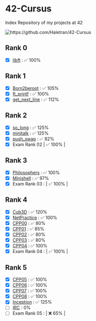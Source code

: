 # 42-Cursus
Index Repository of my projects at 42

<img src="https://badges.pufler.dev/visits/Haletran/42-Cursus" alt="https://github.com/Haletran/42-Cursus"> </img>

## Rank 0
- [x] <a href="https://github.com/Haletran/42_libft">libft</a> :  ✅ 100% 
## Rank 1
- [x] <a href="https://github.com/Haletran/42_Born2beroot">Born2beroot</a> : ✅ 105% 
- [x] <a href="https://github.com/Haletran/42_ft-printf">ft_printf</a> : ✅ 100% 
- [x] <a href="https://github.com/Haletran/42_get_next_line">get_next_line</a> : ✅ 112% 
## Rank 2
- [x] <a href="https://github.com/Haletran/42_So-long">so_long</a> : ✅ 125% 
- [x] <a href="https://github.com/Haletran/42_Minitalk">minitalk</a> : ✅ 125% 
- [x] <a href="https://github.com/Haletran/42_push-swap">push_swap</a> : ✅ 82% 
- [x] Exam Rank 02 | ✅ 100% |
## Rank 3
- [x] <a href="https://github.com/Haletran/42_Philosophers">Philosophers</a> :  ✅ 100%
- [x] <a href="https://github.com/Haletran/42_Minishell">Minishell</a> : ✅ 97%
- [x] Exam Rank 03 : | ✅ 100% |
## Rank 4
- [x] <a href="https://github.com/Haletran/42_Cub3D">Cub3D</a> : ✅ 120%
- [x] <a href="https://github.com/Haletran/42_NetPractice">NetPractice</a> : ✅ 100%
- [x] <a href="https://github.com/Haletran/42_CPP/tree/main/CPP00">CPP00</a> : ✅ 80%
- [x] <a href="https://github.com/Haletran/42_CPP/tree/main/CPP01">CPP01</a> : ✅ 85%
- [x] <a href="https://github.com/Haletran/42_CPP/tree/main/CPP02">CPP02</a> : ✅ 80%
- [x] <a href="https://github.com/Haletran/42_CPP/tree/main/CPP02">CPP03</a> : ✅ 80%
- [x] <a href="https://github.com/Haletran/42_CPP/tree/main/CPP04">CPP04</a> : ✅ 100%
- [x] Exam Rank 04 : | ✅ 100% |
## Rank 5
- [x] <a href="https://github.com/Haletran/42_CPP/tree/main/CPP05">CPP05</a> : ✅ 100%
- [x] <a href="https://github.com/Haletran/42_CPP/tree/main/CPP06">CPP06</a> : ✅ 100%
- [x] <a href="https://github.com/Haletran/42_CPP/tree/main/CPP07">CPP07</a> : ✅ 100%
- [x] <a href="https://github.com/Haletran/42_CPP/tree/main/CPP08">CPP08</a> : ✅ 100%
- [x] <a href="https://github.com/Haletran/42_Inception">Inception</a> : ✅ 125%
- [ ] <a href="https://github.com/Haletran/42_FT_IRC">IRC</a> : 0%
- [ ] Exam Rank 05 : | ❌ 65% |
